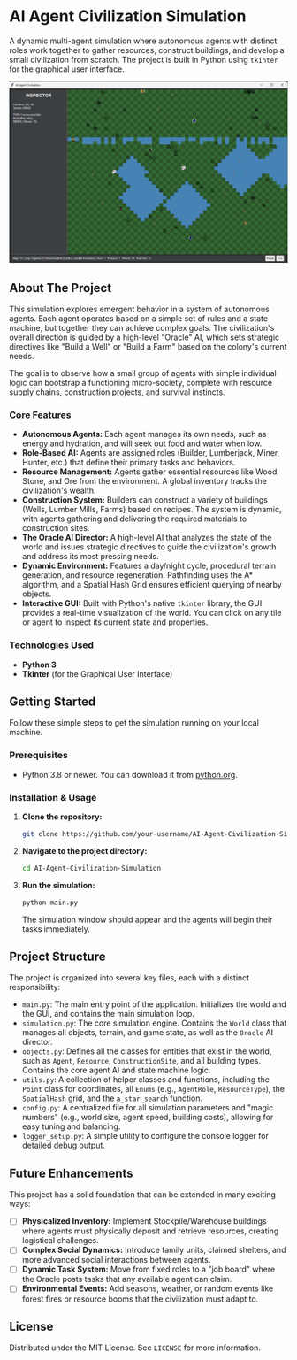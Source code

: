 # AI Agent Civilization Simulation

A dynamic multi-agent simulation where autonomous agents with distinct roles work together to gather resources, construct buildings, and develop a small civilization from scratch. The project is built in Python using `tkinter` for the graphical user interface.

![Project Screenshot](./assets/simulation_screenshot.png)

## About The Project

This simulation explores emergent behavior in a system of autonomous agents. Each agent operates based on a simple set of rules and a state machine, but together they can achieve complex goals. The civilization's overall direction is guided by a high-level "Oracle" AI, which sets strategic directives like "Build a Well" or "Build a Farm" based on the colony's current needs.

The goal is to observe how a small group of agents with simple individual logic can bootstrap a functioning micro-society, complete with resource supply chains, construction projects, and survival instincts.

### Core Features

*   **Autonomous Agents:** Each agent manages its own needs, such as energy and hydration, and will seek out food and water when low.
*   **Role-Based AI:** Agents are assigned roles (Builder, Lumberjack, Miner, Hunter, etc.) that define their primary tasks and behaviors.
*   **Resource Management:** Agents gather essential resources like Wood, Stone, and Ore from the environment. A global inventory tracks the civilization's wealth.
*   **Construction System:** Builders can construct a variety of buildings (Wells, Lumber Mills, Farms) based on recipes. The system is dynamic, with agents gathering and delivering the required materials to construction sites.
*   **The Oracle AI Director:** A high-level AI that analyzes the state of the world and issues strategic directives to guide the civilization's growth and address its most pressing needs.
*   **Dynamic Environment:** Features a day/night cycle, procedural terrain generation, and resource regeneration. Pathfinding uses the A* algorithm, and a Spatial Hash Grid ensures efficient querying of nearby objects.
*   **Interactive GUI:** Built with Python's native `tkinter` library, the GUI provides a real-time visualization of the world. You can click on any tile or agent to inspect its current state and properties.

### Technologies Used

*   **Python 3**
*   **Tkinter** (for the Graphical User Interface)

## Getting Started

Follow these simple steps to get the simulation running on your local machine.

### Prerequisites

*   Python 3.8 or newer. You can download it from [python.org](https://www.python.org/).

### Installation & Usage

1.  **Clone the repository:**
    ```sh
    git clone https://github.com/your-username/AI-Agent-Civilization-Simulation.git
    ```
2.  **Navigate to the project directory:**
    ```sh
    cd AI-Agent-Civilization-Simulation
    ```
3.  **Run the simulation:**
    ```sh
    python main.py
    ```
    The simulation window should appear and the agents will begin their tasks immediately.

## Project Structure

The project is organized into several key files, each with a distinct responsibility:

*   `main.py`: The main entry point of the application. Initializes the world and the GUI, and contains the main simulation loop.
*   `simulation.py`: The core simulation engine. Contains the `World` class that manages all objects, terrain, and game state, as well as the `Oracle` AI director.
*   `objects.py`: Defines all the classes for entities that exist in the world, such as `Agent`, `Resource`, `ConstructionSite`, and all building types. Contains the core agent AI and state machine logic.
*   `utils.py`: A collection of helper classes and functions, including the `Point` class for coordinates, all `Enums` (e.g., `AgentRole`, `ResourceType`), the `SpatialHash` grid, and the `a_star_search` function.
*   `config.py`: A centralized file for all simulation parameters and "magic numbers" (e.g., world size, agent speed, building costs), allowing for easy tuning and balancing.
*   `logger_setup.py`: A simple utility to configure the console logger for detailed debug output.

## Future Enhancements

This project has a solid foundation that can be extended in many exciting ways:

*   [ ] **Physicalized Inventory:** Implement Stockpile/Warehouse buildings where agents must physically deposit and retrieve resources, creating logistical challenges.
*   [ ] **Complex Social Dynamics:** Introduce family units, claimed shelters, and more advanced social interactions between agents.
*   [ ] **Dynamic Task System:** Move from fixed roles to a "job board" where the Oracle posts tasks that any available agent can claim.
*   [ ] **Environmental Events:** Add seasons, weather, or random events like forest fires or resource booms that the civilization must adapt to.

## License

Distributed under the MIT License. See `LICENSE` for more information.